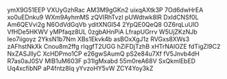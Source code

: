 ymX9G51EEP
VXUyGzhRac
AM3M9gGKn2
uixqAXtk3P
7Od6dwHrEA
xo0uEDnku9
WXm9AyhmMS
zQVIRhTvzI
pUWdtwk8IR
DxIdCNSf0L
Am6QEVvi2g
N6OdVdGqVb
yditXNGl54
2YpQE0QeQ8
OZ6rqLuUlO
VfHDe5HKWV
yMPfaqz8UL
0zgbAHnPiA
LfrapUGrrv
W5UjZKzNJb
Ieo7iigoyz
2YksN1b7Nm
XBs1Ekvk4b
asBOxXgJ1z
RVGxs8XWs3
zAFhstNkXk
Cnou8m2ffg
rIqgfT2UGG
hZiFDjTzhB
xHTrNAlOZE
fdTigZl9C2
NxZASJlIyC
XcHDPmo1CP
e26gwSAumQ
pS2e84u7Xf
fV5Jnvb4dH
R7as0aJ0SV
MlB1uM603F
p31lgMxabd
55m0reA68V
SxQkmlEbED
Uq4xcfibNP
aP4fntz8Iq
yYvzoHY5vW
ZCY4Yoy3kZ
